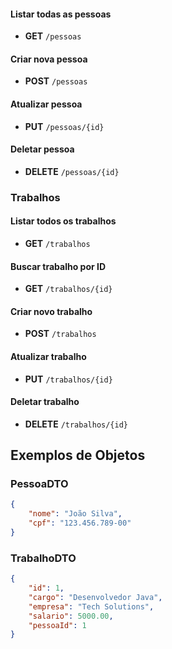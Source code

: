 
#### Listar todas as pessoas
- **GET** `/pessoas`


#### Criar nova pessoa
- **POST** `/pessoas`


#### Atualizar pessoa
- **PUT** `/pessoas/{id}`

#### Deletar pessoa
- **DELETE** `/pessoas/{id}`


### Trabalhos

#### Listar todos os trabalhos
- **GET** `/trabalhos`


#### Buscar trabalho por ID
- **GET** `/trabalhos/{id}`


#### Criar novo trabalho
- **POST** `/trabalhos`

#### Atualizar trabalho
- **PUT** `/trabalhos/{id}`


#### Deletar trabalho
- **DELETE** `/trabalhos/{id}`


## Exemplos de Objetos

### PessoaDTO
```json
{
    "nome": "João Silva",
    "cpf": "123.456.789-00"
}
```

### TrabalhoDTO
```json
{
    "id": 1,
    "cargo": "Desenvolvedor Java",
    "empresa": "Tech Solutions",
    "salario": 5000.00,
    "pessoaId": 1
}
```


